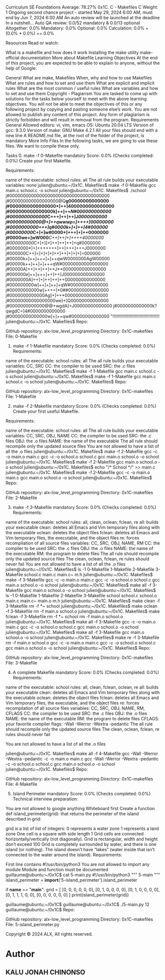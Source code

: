 
Curriculum
SE Foundations
Average: 78.27%
0x1C. C - Makefiles
C
 Weight: 1
 Ongoing second chance project - started May 29, 2024 6:00 AM, must end by Jun 7, 2024 6:00 AM
 An auto review will be launched at the deadline
In a nutshell…
Auto QA review: 0.0/52 mandatory & 0.0/13 optional
Altogether:  0.0%
Mandatory: 0.0%
Optional: 0.0%
Calculation:  0.0% + (0.0% * 0.0%)  == 0.0%




Resources
Read or watch:

What is a makefile and how does it work
Installing the make utility
make-official documentation
More about Makefile
Learning Objectives
At the end of this project, you are expected to be able to explain to anyone, without the help of Google:

General
What are make, Makefiles
When, why and how to use Makefiles
What are rules and how to set and use them
What are explicit and implicit rules
What are the most common / useful rules
What are variables and how to set and use them
Copyright - Plagiarism
You are tasked to come up with solutions for the tasks below yourself to meet with the above learning objectives.
You will not be able to meet the objectives of this or any following project by copying and pasting someone else’s work.
You are not allowed to publish any content of this project.
Any form of plagiarism is strictly forbidden and will result in removal from the program.
Requirements
General
Allowed editors: vi, vim, emacs
OS: Ubuntu 20.04 LTS
Version of gcc: 9.3.0
Version of make: GNU Make 4.2.1
All your files should end with a new line
A README.md file, at the root of the folder of the project, is mandatory
More Info
Files
In the following tasks, we are going to use these files. We want to compile these only.

Tasks
0. make -f 0-Makefile
mandatory
Score: 0.0% (Checks completed: 0.0%)
Create your first Makefile.

Requirements:

name of the executable: school
rules: all
The all rule builds your executable
variables: none
julien@ubuntu:~/0x1C. Makefiles$ make -f 0-Makefile 
gcc main.c school.c -o school
julien@ubuntu:~/0x1C. Makefiles$ ./school 
j#0000000000000000000000000000000000000
j#000000000000000000@Q**g00000000000000
j#0000000000000000*]++]4000000000000000
j#000000000000000k]++]++*N#000000000000
j#0000000000000*C+++]++]++]J*0000000000
j#00000000000@+]++qwwwp=]++++]*00000000
j#0000000000*+++]q#0000k+]+]++]4#000000
j#00000000*C+]+]w#0000*]+++]+]++0000000
j#0000we+]wW000***C++]++]+]++++40000000
j#000000000*C+]+]]+]++]++]++]+q#0000000
j#0000000*]+]+++++++]++]+++]+++J0000000
j#000000C++]=]+]+]+]++]++]+]+]+]=000000
j#00000k+]++]+++]+]++qwW0000000AgW00000
j#00000k++]++]+]+++qW#00000000000000000
j#00000A]++]++]++]++J**0000000000000000
j#000000e]++]+++]++]++]J000000000000000
j#0000000A]++]+]++]++]++000000000000000
j#000000000w]++]+]++]+qW#00000000000000
j#00000000000w]++++]*0##000000000000000
j#0000000000000Ag]+]++*0000000000000000
j#00000000000000000we]+]Q00000000000000
j#0000000000000@@+wgdA]+J00000000000000
j#0000000000000k?qwgdC=]4#0000000000000
j#00000000000000w]+]++qw#00000000000000
"!!!!!!!!!!!!!!!!!!!!!!!!!!!!!!!!!!!!!!
julien@ubuntu:~/0x1C. Makefiles$ 
Repo:

GitHub repository: alx-low_level_programming
Directory: 0x1C-makefiles
File: 0-Makefile
   
1. make -f 1-Makefile
mandatory
Score: 0.0% (Checks completed: 0.0%)
Requirements:

name of the executable: school
rules: all
The all rule builds your executable
variables: CC, SRC
CC: the compiler to be used
SRC: the .c files
julien@ubuntu:~/0x1C. Makefiles$ make -f 1-Makefile
gcc main.c school.c -o school
julien@ubuntu:~/0x1C. Makefiles$ make -f 1-Makefile
gcc main.c school.c -o school
julien@ubuntu:~/0x1C. Makefiles$
Repo:

GitHub repository: alx-low_level_programming
Directory: 0x1C-makefiles
File: 1-Makefile
   
2. make -f 2-Makefile
mandatory
Score: 0.0% (Checks completed: 0.0%)
Create your first useful Makefile.

Requirements:

name of the executable: school
rules: all
The all rule builds your executable
variables: CC, SRC, OBJ, NAME
CC: the compiler to be used
SRC: the .c files
OBJ: the .o files
NAME: the name of the executable
The all rule should recompile only the updated source files
You are not allowed to have a list of all the .o files
julien@ubuntu:~/0x1C. Makefiles$ make -f 2-Makefile
gcc    -c -o main.o main.c
gcc    -c -o school.o school.c
gcc main.o school.o -o school
julien@ubuntu:~/0x1C. Makefiles$ make -f 2-Makefile
gcc main.o school.o -o school
julien@ubuntu:~/0x1C. Makefiles$ echo "/* School */" >> main.c
julien@ubuntu:~/0x1C. Makefiles$ make -f 2-Makefile
gcc    -c -o main.o main.c
gcc main.o school.o -o school
julien@ubuntu:~/0x1C. Makefiles$ 
Repo:

GitHub repository: alx-low_level_programming
Directory: 0x1C-makefiles
File: 2-Makefile
   
3. make -f 3-Makefile
mandatory
Score: 0.0% (Checks completed: 0.0%)
Requirements:

name of the executable: school
rules: all, clean, oclean, fclean, re
all: builds your executable
clean: deletes all Emacs and Vim temporary files along with the executable
oclean: deletes the object files
fclean: deletes all Emacs and Vim temporary files, the executable, and the object files
re: forces recompilation of all source files
variables: CC, SRC, OBJ, NAME, RM
CC: the compiler to be used
SRC: the .c files
OBJ: the .o files
NAME: the name of the executable
RM: the program to delete files
The all rule should recompile only the updated source files
The clean, oclean, fclean, re rules should never fail
You are not allowed to have a list of all the .o files
julien@ubuntu:~//0x1C. Makefiles$ ls -1
0-Makefile
1-Makefile
2-Makefile
3-Makefile
school.c
main.c
main.c~
m.h
julien@ubuntu:~/0x1C. Makefiles$ make -f 3-Makefile
gcc    -c -o main.o main.c
gcc    -c -o school.o school.c
gcc main.o school.o -o school
julien@ubuntu:~/0x1C. Makefiles$ make all -f 3-Makefile
gcc main.o school.o -o school
julien@ubuntu:~/0x1C. Makefiles$ ls -1
0-Makefile
1-Makefile
2-Makefile
3-Makefile
school
school.c
school.o
main.c
main.c~
main.o
m.h
julien@ubuntu:~/0x1C. Makefiles$ make clean -f 3-Makefile 
rm -f *~ school
julien@ubuntu:~/0x1C. Makefiles$ make oclean -f 3-Makefile 
rm -f main.o school.o
julien@ubuntu:~/0x1C. Makefiles$ make fclean -f 3-Makefile 
rm -f *~ school
rm -f main.o school.o
julien@ubuntu:~/0x1C. Makefiles$ make all -f 3-Makefile
gcc    -c -o main.o main.c
gcc    -c -o school.o school.c
gcc main.o school.o -o school
julien@ubuntu:~/0x1C. Makefiles$ make all -f 3-Makefile
gcc main.o school.o -o school
julien@ubuntu:~/0x1C. Makefiles$ make re -f 3-Makefile
rm -f main.o school.o
gcc    -c -o main.o main.c
gcc    -c -o school.o school.c
gcc main.o school.o -o school
julien@ubuntu:~/0x1C. Makefiles$ 
Repo:

GitHub repository: alx-low_level_programming
Directory: 0x1C-makefiles
File: 3-Makefile
   
4. A complete Makefile
mandatory
Score: 0.0% (Checks completed: 0.0%)
Requirements:

name of the executable: school
rules: all, clean, fclean, oclean, re
all: builds your executable
clean: deletes all Emacs and Vim temporary files along with the executable
oclean: deletes the object files
fclean: deletes all Emacs and Vim temporary files, the executable, and the object files
re: forces recompilation of all source files
variables: CC, SRC, OBJ, NAME, RM, CFLAGS
CC: the compiler to be used
SRC: the .c files
OBJ: the .o files
NAME: the name of the executable
RM: the program to delete files
CFLAGS: your favorite compiler flags: -Wall -Werror -Wextra -pedantic
The all rule should recompile only the updated source files
The clean, oclean, fclean, re rules should never fail

You are not allowed to have a list of all the .o files

julien@ubuntu:~/0x1C. Makefiles$ make all -f 4-Makefile
gcc -Wall -Werror -Wextra -pedantic   -c -o main.o main.c
gcc -Wall -Werror -Wextra -pedantic   -c -o school.o school.c
gcc main.o school.o -o school
julien@ubuntu:~/0x1C. Makefiles$ 
Repo:

GitHub repository: alx-low_level_programming
Directory: 0x1C-makefiles
File: 4-Makefile
   
5. Island Perimeter
mandatory
Score: 0.0% (Checks completed: 0.0%)
Technical interview preparation:

You are not allowed to google anything
Whiteboard first
Create a function def island_perimeter(grid): that returns the perimeter of the island described in grid:

grid is a list of list of integers:
0 represents a water zone
1 represents a land zone
One cell is a square with side length 1
Grid cells are connected horizontally/vertically (not diagonally).
Grid is rectangular, width and height don’t exceed 100
Grid is completely surrounded by water, and there is one island (or nothing).
The island doesn’t have “lakes” (water inside that isn’t connected to the water around the island).
Requirements:

First line contains #!/usr/bin/python3
You are not allowed to import any module
Module and function must be documented
guillaume@ubuntu:~/0x1C$ cat 5-main.py
#!/usr/bin/python3
"""
5-main
"""
island_perimeter = __import__('5-island_perimeter').island_perimeter

if __name__ == "__main__":
    grid = [
        [0, 0, 0, 0, 0, 0],
        [0, 1, 0, 0, 0, 0],
        [0, 1, 0, 0, 0, 0],
        [0, 1, 1, 1, 0, 0],
        [0, 0, 0, 0, 0, 0]
    ]
    print(island_perimeter(grid))

guillaume@ubuntu:~/0x1C$ 
guillaume@ubuntu:~/0x1C$ ./5-main.py
12
guillaume@ubuntu:~/0x1C$ 
Repo:

GitHub repository: alx-low_level_programming
Directory: 0x1C-makefiles
File: 5-island_perimeter.py
   
Copyright © 2024 ALX, All rights reserved.

# Author

## KALU JONAH CHINONSO
